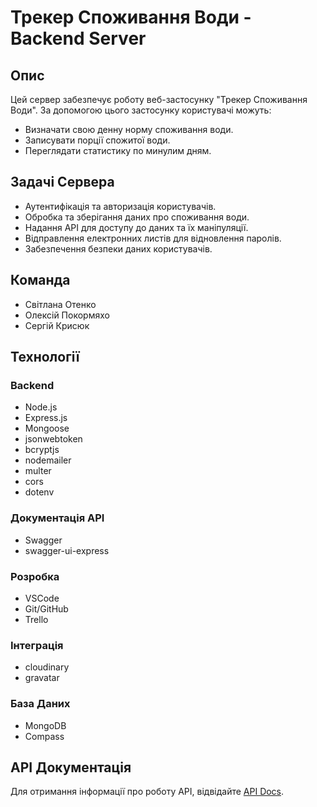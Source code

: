 # Трекер Споживання Води - Backend Server

## Опис

Цей сервер забезпечує роботу веб-застосунку "Трекер Споживання Води". За допомогою цього застосунку користувачі можуть:

- Визначати свою денну норму споживання води.
- Записувати порції спожитої води.
- Переглядати статистику по минулим дням.

## Задачі Сервера

- Аутентифікація та авторизація користувачів.
- Обробка та зберігання даних про споживання води.
- Надання API для доступу до даних та їх маніпуляції.
- Відправлення електронних листів для відновлення паролів.
- Забезпечення безпеки даних користувачів.

## Команда

- Світлана Отенко
- Олексій Покормяхо
- Сергій Крисюк

## Технології

### Backend

- Node.js
- Express.js
- Mongoose
- jsonwebtoken
- bcryptjs
- nodemailer
- multer
- cors
- dotenv

### Документація API

- Swagger
- swagger-ui-express

### Розробка

- VSCode
- Git/GitHub
- Trello

### Інтеграція

- cloudinary
- gravatar

### База Даних

- MongoDB
- Compass

## API Документація

Для отримання інформації про роботу API, відвідайте [API Docs](https://tracker-of-water-oqqk.onrender.com/api/api-docs/ "Розгорнута Swagger документація").
